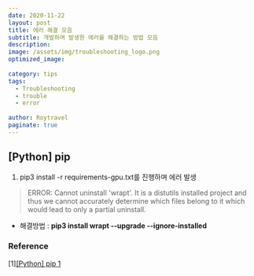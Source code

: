 ```yaml
---
date: 2020-11-22
layout: post
title: 에러 해결 모음
subtitle: 개발하며 발생한 에러를 해결하는 방법 모음
description:
image: /assets/img/troubleshooting_logo.png
optimized_image:
  
category: tips
tags:
  - Troubleshooting
  - trouble
  - error
  
author: Roytravel
paginate: true
---
```


## [Python] pip
1. pip3 install -r requirements-gpu.txt를 진행하며 에러 발생
>ERROR: Cannot uninstall 'wrapt'. It is a distutils installed project and thus we cannot accurately determine which files belong to it which would lead to only a partial uninstall.

* 해결방법 : **pip3 install wrapt --upgrade --ignore-installed**

### Reference
[1]<a href="https://www.discoverbits.in/861/error-cannot-uninstall-wrapt-during-installation-tensorflow/">[Python] pip 1</a><br>